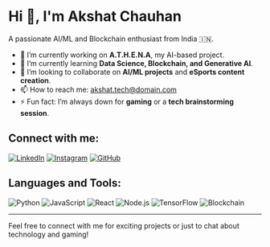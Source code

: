 # Hi 👋, I'm Akshat Chauhan

A passionate AI/ML and Blockchain enthusiast from India 🇮🇳.

- 🔭 I’m currently working on **A.T.H.E.N.A**, my AI-based project.
- 🌱 I’m currently learning **Data Science, Blockchain, and Generative AI**.
- 👯 I’m looking to collaborate on **AI/ML projects** and **eSports content creation**.
- 📫 How to reach me: akshat.tech@domain.com
- ⚡ Fun fact: I’m always down for **gaming** or a **tech brainstorming session**.

## Connect with me:
[![LinkedIn](https://img.shields.io/badge/LinkedIn-blue?style=for-the-badge&logo=linkedin)](https://www.linkedin.com/in/akshat-chauhan-ai)
[![Instagram](https://img.shields.io/badge/Instagram-ff69b4?style=for-the-badge&logo=instagram)](https://www.instagram.com/akzch)
[![GitHub](https://img.shields.io/badge/GitHub-black?style=for-the-badge&logo=github)](https://github.com/AkZcH)

## Languages and Tools:
![Python](https://upload.wikimedia.org/wikipedia/commons/thumb/1/1f/Python_logo_01.svg/200px-Python_logo_01.svg.png)
![JavaScript](https://img.shields.io/badge/-JavaScript-000?style=for-the-badge&logo=javascript)
![React](https://img.shields.io/badge/-React-000?style=for-the-badge&logo=react)
![Node.js](https://img.shields.io/badge/-Node.js-000?style=for-the-badge&logo=node.js)
![TensorFlow](https://img.shields.io/badge/-TensorFlow-000?style=for-the-badge&logo=tensorflow)
![Blockchain](https://img.shields.io/badge/-Blockchain-000?style=for-the-badge&logo=blockchain)

---

Feel free to connect with me for exciting projects or just to chat about technology and gaming!
